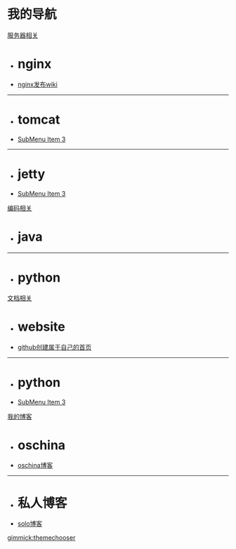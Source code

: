 # 我的导航

[服务器相关]()

  * #  nginx
  * [nginx发布wiki](nginx.md)
  - - - -
  * # tomcat
  * [SubMenu Item 3](subitem3.md)
  - - - -
  * # jetty
  * [SubMenu Item 3](subitem3.md)
  
[编码相关]()

  * #  java
  - - - -
  * #  python
  
[文档相关]()

  * # website
  * [github创建属于自己的首页](githubCreateMyPage.md)
  - - - -
  * #  python
  * [SubMenu Item 3](subitem3.md)
  
[我的博客]()

  * # oschina
  * [oschina博客](https://my.oschina.net/u/226871/blog)
  - - - -
  * #  私人博客
  * [solo博客](http://www.windblue.space:8888/)

[gimmick:themechooser](切换主题)

